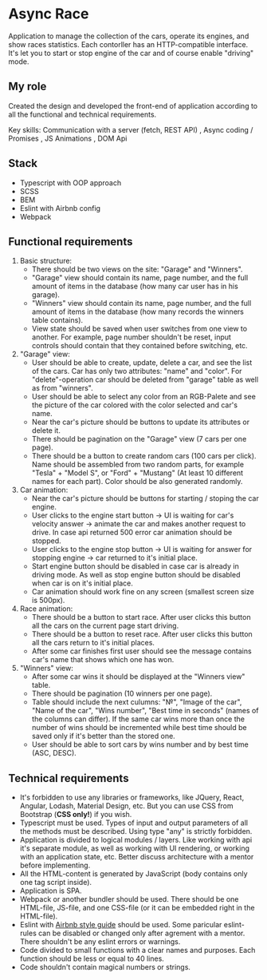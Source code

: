 # Async Race

Application to manage the collection of the cars, operate its engines, and show races statistics. Each contorller has an HTTP-compatible interface. It's let you to start or stop engine of the car and of course enable "driving" mode.

## My role

Сreated the design and developed the front-end of application according to all the functional and technical requirements.

Key skills: Сommunication with a server (fetch, REST API) , Async coding / Promises , JS Animations , DOM Api

## Stack

- Typescript with OOP approach
- SCSS
- BEM
- Eslint with Airbnb config
- Webpack

## Functional requirements

1. Basic structure:
   - There should be two views on the site: "Garage" and "Winners".
   - "Garage" view should contain its name, page number, and the full amount of items in the database (how many car user has in his garage).
   - "Winners" view should contain its name, page number, and the full amount of items in the database (how many records the winners table contains).
   - View state should be saved when user switches from one view to another. For example, page number shouldn't be reset, input controls should contain that they contained before switching, etc.
2. "Garage" view:
   - User should be able to create, update, delete a car, and see the list of the cars. Car has only two attributes: "name" and "color". For "delete"-operation car should be deleted from "garage" table as well as from "winners".
   - User should be able to select any color from an RGB-Palete and see the picture of the car colored with the color selected and car's name.
   - Near the car's picture should be buttons to update its attributes or delete it.
   - There should be pagination on the "Garage" view (7 cars per one page).
   - There should be a button to create random cars (100 cars per click). Name should be assembled from two random parts, for example "Tesla" + "Model S", or "Ford" + "Mustang" (At least 10 different names for each part). Color should be also generated randomly.
3. Car animation:
   - Near the car's picture should be buttons for starting / stoping the car engine.
   - User clicks to the engine start button -> UI is waiting for car's velocity answer -> animate the car and makes another request to drive. In case api returned 500 error car animation should be stopped.
   - User clicks to the engine stop button -> UI is waiting for answer for stopping engine -> car returned to it's initial place.
   - Start engine button should be disabled in case car is already in driving mode. As well as stop engine button should be disabled when car is on it's initial place.
   - Car animation should work fine on any screen (smallest screen size is 500px).
4. Race animation:
   - There should be a button to start race. After user clicks this button all the cars on the current page start driving.
   - There should be a button to reset race. After user clicks this button all the cars return to it's initial places.
   - After some car finishes first user should see the message contains car's name that shows which one has won.
5. "Winners" view:
   - After some car wins it should be displayed at the "Winners view" table.
   - There should be pagination (10 winners per one page).
   - Table should include the next culumns: "№", "Image of the car", "Name of the car", "Wins number", "Best time in seconds" (names of the columns can differ). If the same car wins more than once the number of wins should be incremented while best time should be saved only if it's better than the stored one.
   - User should be able to sort cars by wins number and by best time (ASC, DESC).

## Technical requirements

- It's forbidden to use any libraries or frameworks, like JQuery, React, Angular, Lodash, Material Design, etc. But you can use CSS from Bootstrap (**CSS only!**) if you wish.
- Typescript must be used. Types of input and output parameters of all the methods must be described. Using type "any" is strictly forbidden.
- Application is divided to logical modules / layers. Like working with api it's separate module, as well as working with UI rendering, or working with an application state, etc. Better discuss architecture with a mentor before implementing.
- All the HTML-content is generated by JavaScript (body contains only one tag script inside).
- Application is SPA.
- Webpack or another bundler should be used. There should be one HTML-file, JS-file, and one CSS-file (or it can be embedded right in the HTML-file).
- Eslint with <a href='https://github.com/airbnb/javascript' target='_blank'>Airbnb style guide</a> should be used. Some paricular eslint-rules can be disabled or changed only after agrement with a mentor. There shouldn't be any eslint errors or warnings.
- Code divided to small functions with a clear names and purposes. Each function should be less or equal to 40 lines.
- Code shouldn't contain magical numbers or strings.

